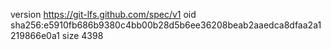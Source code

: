 version https://git-lfs.github.com/spec/v1
oid sha256:e5910fb686b9380c4bb00b28d5b6ee36208beab2aaedca8dfaa2a1219866e0a1
size 4398
